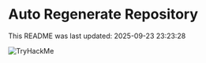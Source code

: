 # Auto Regenerate Repository

This README was last updated: 2025-09-23 23:23:28

 ![TryHackMe](https://tryhackme.com/badge/533634)